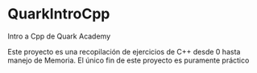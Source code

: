 # QuarkIntroCpp
Intro a Cpp de Quark Academy

Este proyecto es una recopilación de ejercicios de C++ desde 0 hasta manejo de Memoria.
El único fin de este proyecto es puramente práctico
